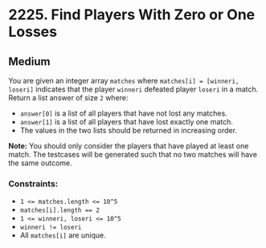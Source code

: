 # 2225. Find Players With Zero or One Losses

## Medium

You are given an integer array `matches` where `matches[i] = [winneri, loseri]` indicates that the player `winneri`
defeated player `loseri` in a match. Return a list answer of size `2` where:

- `answer[0]` is a list of all players that have not lost any matches.
- `answer[1]` is a list of all players that have lost exactly one match.
- The values in the two lists should be returned in increasing order.

**Note:** You should only consider the players that have played at least one match. The testcases will be generated such
that no two matches will have the same outcome.

### Constraints:

- `1 <= matches.length <= 10^5`
- `matches[i].length == 2`
- `1 <= winneri, loseri <= 10^5`
- `winneri != loseri`
- All `matches[i]` are unique.
